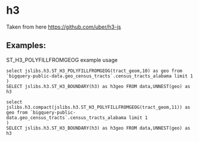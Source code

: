 # h3

Taken from here https://github.com/uber/h3-js

## Examples:

ST_H3_POLYFILLFROMGEOG example usage

```with data as (
select jslibs.h3.ST_H3_POLYFILLFROMGEOG(tract_geom,10) as geo from `bigquery-public-data.geo_census_tracts`.census_tracts_alabama limit 1
)
SELECT jslibs.h3.ST_H3_BOUNDARY(h3) as h3geo FROM data,UNNEST(geo) as h3
```


```with data as (
select jslibs.h3.compact(jslibs.h3.ST_H3_POLYFILLFROMGEOG(tract_geom,11)) as geo from `bigquery-public-data.geo_census_tracts`.census_tracts_alabama limit 1
)
SELECT jslibs.h3.ST_H3_BOUNDARY(h3) as h3geo FROM data,UNNEST(geo) as h3
```

